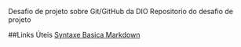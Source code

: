 Desafio de projeto sobre Git/GitHub da DIO
Repositorio do desafio de projeto

##Links Úteis
[Syntaxe Basica Markdown](https://www.markdownguide.org/basic-syntax)
